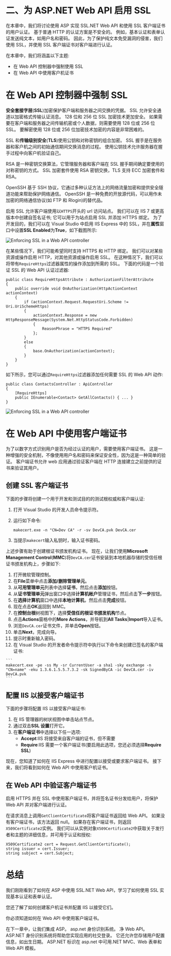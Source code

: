 # 二、为 ASP.NET Web API 启用 SSL

在本章中，我们将讨论使用 ASP 实现 SSL.NET Web API 和使用 SSL 客户端证书的用户认证。 基于普通 HTTP 的认证方案是不安全的。 例如，基本认证和表单认证发送纯文本，如用户名和密码。 因此，为了保护纯文本免受漏洞的侵害，我们使用 SSL，并使用 SSL 客户端证书对客户端进行认证。

在本章中，我们将涵盖以下主题:

*   在 Web API 控制器中强制使用 SSL
*   在 Web API 中使用客户机证书

# 在 Web API 控制器中强制 SSL

**安全套接字层**(**SSL**)加密保护客户端和服务器之间交换的凭据。 SSL 允许安全通道以加密格式传输认证消息。 128 位和 256 位 SSL 加密技术更加安全。 如果需要在客户端和服务器之间传输机密或个人数据，则需要使用 128 位或 256 位 SSL。 要解密使用 128 位或 256 位加密技术加密的内容是非常困难的。

SSL 和**传输级别安全**(**TLS**)使用公钥和对称密钥的组合加密。 SSL 握手是在服务器和客户机之间的初始通信期间交换消息的过程。 使用公钥技术允许服务器在握手过程中向客户机验证自己。

RSA 是一种密钥交换算法，它管理服务器和客户端在 SSL 握手期间确定要使用的对称密钥的方式。 SSL 加密套件使用 RSA 密钥交换，TLS 支持 ECC 加密套件和 RSA。

OpenSSH 基于 SSH 协议，它通过多种认证方法上的网络流量加密和提供安全隧道功能来帮助保护网络通信。 OpenSSH 是一种免费的开放源代码，可以用作未加密的网络通信协议(如 FTP 和 Rlogin)的替代品。

启用 SSL 允许客户端使用以`HTTPS`开头的 url 访问站点。 我们可以在 IIS 7 或更高版本中创建自签名证书; 它可以用于为站点启用 SSL 并添加 HTTPS 绑定。 为了开发目的，我们可以在 Visual Studio 中启用 IIS Express 中的 SSL，并在**属性**窗口中设置**SSL Enabled**为**True**，如下截图所示:

![Enforcing SSL in a Web API controller](graphics/B04992_02_01.jpg)

在某些情况下，我们可能希望同时支持 HTTPS 和 HTTP 绑定。 我们可以对某些资源或操作启用 HTTP，对其他资源或操作启用 SSL。 在这种情况下，我们可以将带有`RequireHttps`过滤器属性的操作添加到所需的 SSL。 下面的代码是一个验证 SSL 的 Web API 认证过滤器:

```
public class RequireHttpsAttribute : AuthorizationFilterAttribute
{
    public override void OnAuthorization(HttpActionContext actionContext)
    {
        if (actionContext.Request.RequestUri.Scheme != Uri.UriSchemeHttps)
        {
            actionContext.Response = new HttpResponseMessage(System.Net.HttpStatusCode.Forbidden)
            {
                ReasonPhrase = "HTTPS Required"
            };
        }
        else
        {
            base.OnAuthorization(actionContext);
        }
    }
}
```

如下所示，您可以通过`RequireHttps`过滤器添加任何需要 SSL 的 Web API 动作:

```
public class ContactsController : ApiController
{
    [RequireHttps]
    public IEnumerable<Contact> GetAllContacts() { ... }
}
```

![Enforcing SSL in a Web API controller](graphics/B04992_02_02.jpg)

# 在 Web API 中使用客户端证书

为了以数字方式识别用户是否为经过认证的用户，需要使用客户端证书。 这是一种增强的安全机制，不像使用用户名和密码来保证安全性，因为这是一种简单的验证。 客户端证书允许 web 应用通过验证客户端在 HTTP 连接建立之前提供的证书来验证其用户。

## 创建 SSL 客户端证书

下面的步骤将创建一个用于开发和测试目的的测试根权威和客户端认证:

1.  打开 Visual Studio 的开发人员命令提示符。
2.  运行如下命令:

    ```
    makecert.exe -n "CN=Dev CA" -r -sv DevCA.pvk DevCA.cer
    ```

3.  当提示`makecert`输入私钥时，输入证书密码。

上述步骤有助于创建根证书颁发机构证书。 现在，让我们使用**Microsoft Management Control**(**MMC**)将`DevCA.cer`证书安装到本地机器存储的受信任根证书颁发机构上，步骤如下:

1.  打开微软管理控制。
2.  在**File**菜单中点击**添加/删除管理单元**。
3.  从**可用管理单元**列表中选择**证书**，然后点击**添加**按钮。
4.  从**证书管理单元**弹出窗口中选择**计算机帐户**管理证书，然后点击**下一步**按钮。
5.  在**选择计算机**窗口中选择**本地计算机**，然后点击**完成**按钮。
6.  现在点击**OK**返回到 MMC。
7.  在**控制台根**树视图下，选择**受信任的根证书颁发机构**节点。
8.  点击**Actions**窗格中的**More Actions**，并导航到**All Tasks**|**Import**导入证书。
9.  浏览`DevCA.cer`证书文件，并单击**Open**按钮。
10.  单击**Next**，完成向导。
11.  提示时重新输入密码。
12.  在 Visual Studio 的开发者命令提示符中执行以下命令来创建已签名的客户端证书:

    ```
    makecert.exe -pe -ss My -sr CurrentUser -a sha1 -sky exchange -n "CN=name" -eku 1.3.6.1.5.5.7.3.2 -sk SignedByCA -ic DevCA.cer -iv DevCA.pvk
    ```

## 配置 IIS 以接受客户端证书

下面的步骤将配置 IIS 以接受客户端证书:

1.  在 IIS 管理器的树状视图中单击站点节点。
2.  通过双击**SSL 设置**打开它。
3.  在**客户端证书**中选择以下任一选项:
    *   **Accept**:IIS 将接受来自客户端的证书，但不需要
    *   **Require**:IIS 需要一个客户端证书(要启用此选项，您还必须选择**Require SSL**)

现在，您知道了如何在 IIS Express 中进行配置以接受或要求客户端证书。 接下来，我们将看到如何在 Web API 中使用客户机证书。

## 在 Web API 中验证客户端证书

启用 HTTPS 并在 SSL 中使用客户端证书，并将签名证书分发给用户，将保护 Web API 并对客户端进行认证。

在请求消息上调用`GetClientCertificate`将客户端证书返回给 Web API。 如果没有客户端证书，该方法返回 null。 如果存在客户端证书，则返回`X509Certificate2`实例。 我们可以从实例对象`X509Certificate2`中获取关于发行者和主题的详细信息，并可用于认证和授权:

```
X509Certificate2 cert = Request.GetClientCertificate();
string issuer = cert.Issuer;
string subject = cert.Subject; 
```

# 总结

我们刚刚看到了如何在 ASP 中使用 SSL.NET Web API，学习了如何使用 SSL 实现基本认证和表单认证。

您还了解了如何创建客户机证书并配置 IIS 以接受它们。

你必须知道如何在 Web API 中使用客户端证书。

在下一章中，让我们集成 ASP。 asp.net 身份识别系统。 净 Web API。 ASP.NET 身份识别系统将帮助您实现应用的社交登录。 它还允许您存储用户配置信息，如出生日期。 ASP.NET 标识在 asp.net 中可用.NET MVC、Web 表单和 Web API 模板。